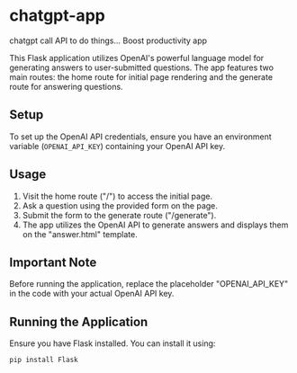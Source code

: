 # chatgpt-app
chatgpt call API to do things... Boost productivity app

This Flask application utilizes OpenAI's powerful language model for generating answers to user-submitted questions. The app features two main routes: the home route for initial page rendering and the generate route for answering questions.

## Setup

To set up the OpenAI API credentials, ensure you have an environment variable (`OPENAI_API_KEY`) containing your OpenAI API key.

## Usage

1. Visit the home route ("/") to access the initial page.
2. Ask a question using the provided form on the page.
3. Submit the form to the generate route ("/generate").
4. The app utilizes the OpenAI API to generate answers and displays them on the "answer.html" template.

## Important Note

Before running the application, replace the placeholder "OPENAI_API_KEY" in the code with your actual OpenAI API key.

## Running the Application

Ensure you have Flask installed. You can install it using:

```bash
pip install Flask

